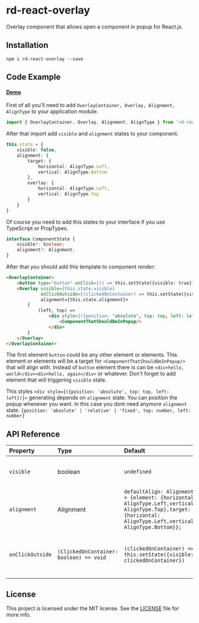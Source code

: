 # rd-react-overlay

Overlay component that allows open a component in popup for React.js.

## Installation

````shell
npm i rd-react-overlay --save
````

## Code Example

#### [Demo](https://rd-dev-ukraine.github.io/rd-react-overlay/)

First of all you'll need to add `OverlayContainer, Overlay, Alignment, AlignType` to your application module.

```typescript
import { OverlayContainer, Overlay, Alignment, AlignType } from 'rd-react-overlay';
```

After that import add `visible` and `alignment` states to your component. 

```typescript
this.state = {
    visible: false,
    alignment: {
        target: {
            horizontal: AlignType.Left,
            vertical: AlignType.Bottom
        },
        overlay: {
            horizontal: AlignType.Left,
            vertical: AlignType.Top
        }
    }
}
```

Of course you need to add this states to your interface if you use TypeScript or PropTypes.

```typescript
interface ComponentState {
    visible?: boolean;
    alignment?: Alignment;
}
```

After that you should add this template to component render:

```html
<OverlayContainer>
    <button type="button" onClick={() => this.setState({visible: true})}>Open popup</button>
    <Overlay visible={this.state.visible}
             onClickOutside={(clickedOnContainer) => this.setState({visible: clickedOnContainer})}
             alignment={this.state.alignment}>
        {
            (left, top) =>
                <div style={({position: 'absolute', top: top, left: left})}>
                    <ComponentThatShouldBeInPopup/>
                </div>
        }
    </Overlay>
</OverlayContainer>
```

The first element `button` could be any other element or elements. This element or elements will be a target for `<ComponentThatShouldBeInPopup/>` that will align with.
Instead of `button` element there is can be `<div>hello, world</div><div>hello, again</div>` or whatever. Don't forget to add element that will triggering `visible` state.

This styles `<div style={({position: 'absolute', top: top, left: left})}>` generating depends on `alignment` state. You can position the popup whenever you want. In this case you dont need anymore `alignment` state.
`{position: 'absolute' | 'relative' | 'fixed', top: number, left: number}`

## API Reference

|Property        |Type                                   |Default                                                               |Description                                         |
| :------------- | :------------------------------------ | :------------------------------------------------------------------- | :------------------------------------------------- |
|`visible`       |boolean                                |`undefined`                                                           |Visible state for content in the <Overlay></Overlay>|
|`alignment`     |Alignment                              |`defaultAlign: Alignment = {element: {horizontal: AlignType.Left,vertical: AlignType.Top},target: {horizontal: AlignType.Left,vertical: AlignType.Bottom}};`|Align popup with |
|`onClickOutside`|`(ClickedOnContainer: boolean) => void`|`(clickedOnContainer) => this.setState({visible: clickedOnContainer})`|Close popup if clicked out of popup and container.  |


## License

This project is licensed under the MIT license. See the [LICENSE](https://github.com/rd-dev-ukraine/rd-react-overlay/blob/master/LICENSE) file for more info.
